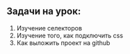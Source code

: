 ## Задачи на урок:

1. Изучение селекторов
2. Изучение того, как подключить css
3. Как выложить проект на github













